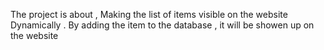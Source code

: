 The project is about , Making the list of items visible on the website Dynamically .
By adding the item to the database , it will be showen up on the website 
